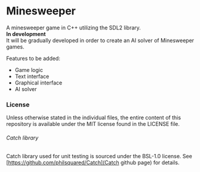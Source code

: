 # Minesweeper

A minesweeper game in C++ utilizing the SDL2 library.  
**In development**  
It will be gradually developed in order to create an AI solver
of Minesweeper games.

Features to be added:
 * Game logic
 * Text interface
 * Graphical interface
 * AI solver

### License
Unless otherwise stated in the individual files,
the entire content of this repository is available under the MIT license
found in the LICENSE file.
###### Catch library
Catch library used for unit testing is sourced under the BSL-1.0 license.
See [https://github.com/philsquared/Catch](Catch github page) for details.
